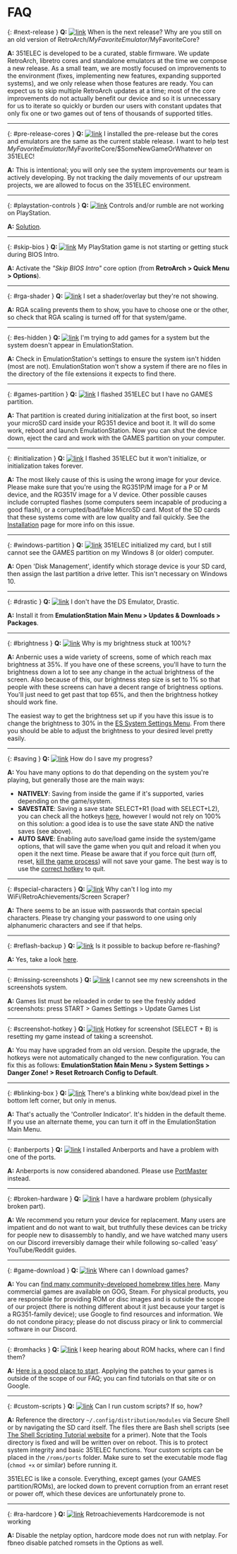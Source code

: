 # FAQ

{: #next-release }
**Q:** [![link](images/link-45deg.svg)](#next-release) When is the next release?  Why are you still on an old version of RetroArch/$MyFavoriteEmulator/$MyFavoriteCore?

**A:** 351ELEC is developed to be a curated, stable firmware.  We update RetroArch, libretro cores and standalone emulators at the time we compose a new release.  As a small team, we are mostly focused on improvements to the environment (fixes, implementing new features, expanding supported systems), and we only release when those features are ready.  You can expect us to skip multiple RetroArch updates at a time; most of the core improvements do not actually benefit our device and so it is unnecessary for us to iterate so quickly or burden our users with constant updates that only fix one or two games out of tens of thousands of supported titles.

***

{: #pre-release-cores }
**Q:** [![link](images/link-45deg.svg)](#pre-release-cores) I installed the pre-release but the cores and emulators are the same as the current stable release.  I want to help test $MyFavoriteEmulator/$MyFavoriteCore/$SomeNewGameOrWhatever on 351ELEC!

**A:** This is intentional; you will only see the system improvements our team is actively developing.  By not tracking the daily movements of our upstream projects, we are allowed to focus on the 351ELEC environment.

***

{: #playstation-controls }
**Q:** [![link](images/link-45deg.svg)](#playstation-controls) Controls and/or rumble are not working on PlayStation.

**A:** [Solution](System-Sony-PlayStation#controls-and-rumble-not-working-in-games).

***

{: #skip-bios }
**Q:** [![link](images/link-45deg.svg)](#skip-bios) My PlayStation game is not starting or getting stuck during BIOS Intro.

**A:** Activate the *"Skip BIOS Intro"* core option (from **RetroArch > Quick Menu > Options**).

***

{: #rga-shader }
**Q:** [![link](images/link-45deg.svg)](#rga-shader) I set a shader/overlay but they're not showing.

**A:** RGA scaling prevents them to show, you have to choose one or the other, so check that RGA scaling is turned off for that system/game.

***


{: #es-hidden }
**Q:** [![link](images/link-45deg.svg)](#es-hidden) I'm trying to add games for a system but the system doesn't appear in EmulationStation.

**A:** Check in EmulationStation's settings to ensure the system isn't hidden (most are not).  EmulationStation won't show a system if there are no files in the directory of the file extensions it expects to find there.

***

{: #games-partition }
**Q:** [![link](images/link-45deg.svg)](#games-partition) I flashed 351ELEC but I have no GAMES partition.

**A:** That partition is created during initialization at the first boot, so insert your microSD card inside your RG351 device and boot it.  It will do some work, reboot and launch EmulationStation.  Now you can shut the device down, eject the card and work with the GAMES partition on your computer.

***

{: #initialization }
**Q:** [![link](images/link-45deg.svg)](#initialization) I flashed 351ELEC but it won't initialize, or initialization takes forever.

**A:** The most likely cause of this is using the wrong image for your device. Please make sure that you're using the RG351P/M image for a P or M device, and the RG351V image for a V device. Other possible causes include corrupted flashes (some computers seem incapable of producing a good flash), or a corrupted/bad/fake MicroSD card. Most of the SD cards that these systems come with are low quality and fail quickly. See the [Installation](Installation#initialization-never-finishestakes-forever) page for more info on this issue.

***

{: #windows-partition }
**Q:** [![link](images/link-45deg.svg)](#windows-partition) 351ELEC initialized my card, but I still cannot see the GAMES partition on my Windows 8 (or older) computer.

**A:** Open 'Disk Management', identify which storage device is your SD card, then assign the last partition a drive letter.  This isn't necessary on Windows 10.

***

{: #drastic }
**Q:** [![link](images/link-45deg.svg)](#drastic) I don't have the DS Emulator, Drastic.

**A:** Install it from **EmulationStation Main Menu > Updates & Downloads > Packages**.

***

{: #brightness }
**Q:** [![link](images/link-45deg.svg)](#brightness) Why is my brightness stuck at 100%?

**A:** Anbernic uses a wide variety of screens, some of which reach max brightness at 35%. If you have one of these screens, you'll have to turn the brightness down a lot to see any change in the actual brightness of the screen. Also because of this, our brightness step size is set to 1% so that people with these screens can have a decent range of brightness options. You'll just need to get past that top 65%, and then the brightness hotkey should work fine.

The easiest way to get the brightness set up if you have this issue is to change the brightness to 30% in the [ES System Settings Menu](Menus#system-settings). From there you should be able to adjust the brightness to your desired level pretty easily.

***

{: #saving }
**Q:** [![link](images/link-45deg.svg)](#saving) How do I save my progress?

**A:** You have many options to do that depending on the system you're playing, but generally those are the main ways:
- **NATIVELY**: Saving from inside the game if it's supported, varies depending on the game/system.
- **SAVESTATE**: Saving a save state SELECT+R1 (load with SELECT+L2), you can check all the hotkeys [here](Getting-to-Know-351ELEC#controls-and-hotkeys), however I would not rely on 100% on this solution: a good idea is to use the save state AND the native saves (see above).
- **AUTO SAVE**: Enabling auto save/load game inside the system/game options, that will save the game when you quit and reload it when you open it the next time. Please be aware that if you force quit (turn off, reset, [kill the game process](Getting-to-Know-351ELEC#killing-the-game-process)) will not save your game. The best way is to use the [correct hotkey](Getting-to-Know-351ELEC#retroarch-hotkeys) to quit.

***

{: #special-characters }
**Q:** [![link](images/link-45deg.svg)](#special-characters) Why can't I log into my WiFi/RetroAchievements/Screen Scraper?

**A:** There seems to be an issue with passwords that contain special characters. Please try changing your password to one using only alphanumeric characters and see if that helps.

***

{: #reflash-backup }
**Q:** [![link](images/link-45deg.svg)](#reflash-backup) Is it possible to backup before re-flashing?

**A:** Yes, take a look [here](Getting-to-Know-351ELEC#backups-and-identity).

***

{: #missing-screenshots }
**Q:** [![link](images/link-45deg.svg)](#missing-screenshots) I cannot see my new screenshots in the screenshots system.

**A:** Games list must be reloaded in order to see the freshly added screenshots: press START > Games Settings > Update Games List

***

{: #screenshot-hotkey }
**Q:** [![link](images/link-45deg.svg)](#screenshot-hotkey) Hotkey for screenshot (SELECT + B) is resetting my game instead of taking a screenshot.

**A:** You may have upgraded from an old version.  Despite the upgrade, the hotkeys were not automatically changed to the new configuration.  You can fix this as follows: **EmulationStation Main Menu > System Settings > Danger Zone! > Reset Retroarch Config to Default**.

***

{: #blinking-box }
**Q:** [![link](images/link-45deg.svg)](#blinking-box) There's a blinking white box/dead pixel in the bottom left corner, but only in menus.

**A:** That's actually the 'Controller Indicator'.  It's hidden in the default theme.  If you use an alternate theme, you can turn it off in the EmulationStation Main Menu.

***

{: #anberports }
**Q:** [![link](images/link-45deg.svg)](#anberports) I installed Anberports and have a problem with one of the ports.

**A:** Anberports is now considered abandoned. Please use [PortMaster](PortMaster) instead.

***

{: #broken-hardware }
**Q:** [![link](images/link-45deg.svg)](#broken-hardware) I have a hardware problem (physically broken part).

**A:** We recommend you return your device for replacement.  Many users are impatient and do not want to wait, but truthfully these devices can be tricky for people new to disassembly to handly, and we have watched many users on our Discord irreversibly damage their while following so-called 'easy' YouTube/Reddit guides.

***

{: #game-download }
**Q:** [![link](images/link-45deg.svg)](#game-download) Where can I download games?

**A:** You can [find many community-developed homebrew titles here](https://www.romhacking.net/homebrew/).  Many commercial games are available on GOG, Steam.  For physical products, you are responsible for providing ROM or disc images and is outside the scope of our project (there is nothing different about it just because your target is a RG351-family device); use Google to find resources and information.  We do not condone piracy; please do not discuss piracy or link to commercial software in our Discord.

***

{: #romhacks }
**Q:** [![link](images/link-45deg.svg)](#romhacks) I keep hearing about ROM hacks, where can I find them?

**A:** [Here is a good place to start](https://www.romhacking.net/hacks/).  Applying the patches to your games is outside of the scope of our FAQ; you can find tutorials on that site or on Google.

***

{: #custom-scripts }
**Q:** [![link](images/link-45deg.svg)](#custom-scripts) Can I run custom scripts? If so, how?

**A:** Reference the directory `~/.config/distribution/modules` via Secure Shell or by navigating the SD card itself. The files there are Bash shell scripts (see [The Shell Scripting Tutorial website](https://www.shellscript.sh/) for a primer). Note that the Tools directory is fixed and will be written over on reboot. This is to protect system integrity and basic 351ELEC functions. Your custom scripts can be placed in the `/roms/ports` folder.  Make sure to set the executable mode flag (`chmod +x` or similar) before running it.

351ELEC is like a console.  Everything, except games (your GAMES partition/ROMs), are locked down to prevent corruption from an errant reset or power off, which these devices are unfortunately prone to.

***

{: #ra-hardcore }
**Q:** [![link](images/link-45deg.svg)](#ra-hardcore) Retroachievements Hardcoremode is not working

**A:** Disable the netplay option, hardcore mode does not run with netplay. For fbneo disable patched romsets in the Options as well.
